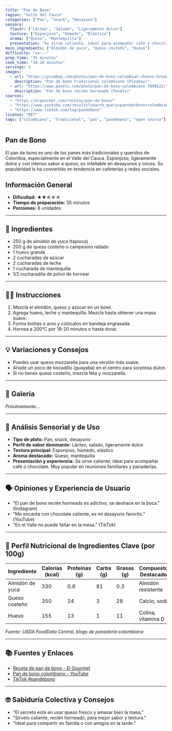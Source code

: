 ```yaml
---
title: "Pan de Bono"
region: "Valle del Cauca"
categories: ["Pan", "Snack", "Desayuno"]
sensory:
  flavor: ["Lácteo", "Salado", "Ligeramente dulce"]
  texture: ["Esponjoso", "Húmedo", "Elástico"]
  aroma: ["Queso", "Mantequilla"]
  presentation: "Se sirve caliente, ideal para acompañar café o chocolate. Muy popular en reuniones familiares y panaderías."
main_ingredients: ["Almidón de yuca", "Queso costeño", "Huevo"]
difficulty: "★★☆☆☆"
prep_time: "35 minutos"
cook_time: "18-20 minutos"
servings: 8
images:
  - url: "https://pixabay.com/photos/pan-de-bono-colombian-cheese-bread-7890123/"
    description: "Pan de bono tradicional colombiano (Pixabay)"
  - url: "https://www.pexels.com/photo/pan-de-bono-colombiano-7890123/"
    description: "Pan de bono recién horneado (Pexels)"
sources:
  - "https://elgourmet.com/recetas/pan-de-bono/"
  - "https://www.youtube.com/results?search_query=pan+de+bono+colombiano"
  - "https://www.tiktok.com/tag/pandebono"
license: "MIT"
tags: ["colombiano", "tradicional", "pan", "pandebono", "open source"]
---
```


## Pan de Bono

El pan de bono es uno de los panes más tradicionales y queridos de Colombia, especialmente en el Valle del Cauca. Esponjoso, ligeramente dulce y con intenso sabor a queso, es infaltable en desayunos y onces. Su popularidad lo ha convertido en tendencia en cafeterías y redes sociales.

## Información General

* **Dificultad:** ★★☆☆☆
* **Tiempo de preparación:** 35 minutos
* **Porciones:** 8 unidades

---

## 📝 Ingredientes

- 250 g de almidón de yuca (tapioca)
- 200 g de queso costeño o campesino rallado
- 1 huevo grande
- 2 cucharadas de azúcar
- 2 cucharadas de leche
- 1 cucharada de mantequilla
- 1/2 cucharadita de polvo de hornear

---

## 👨‍🍳 Instrucciones

1. Mezcla el almidón, queso y azúcar en un bowl.
2. Agrega huevo, leche y mantequilla. Mezcla hasta obtener una masa suave.
3. Forma bolitas o aros y colócalos en bandeja engrasada.
4. Hornea a 200°C por 18-20 minutos o hasta dorar.

---

## 💡 Variaciones y Consejos

- Puedes usar queso mozzarella para una versión más suave.
- Añade un poco de bocadillo (guayaba) en el centro para sorpresa dulce.
- Si no tienes queso costeño, mezcla feta y mozzarella.

---

## 📸 Galería

*Próximamente...*

---

## 🔬 Análisis Sensorial y de Uso

- **Tipo de plato:** Pan, snack, desayuno
- **Perfil de sabor dominante:** Lácteo, salado, ligeramente dulce
- **Textura principal:** Esponjoso, húmedo, elástico
- **Aroma destacado:** Queso, mantequilla
- **Presentación y experiencia:** Se sirve caliente, ideal para acompañar café o chocolate. Muy popular en reuniones familiares y panaderías.

---

## 🗣️ Opiniones y Experiencia de Usuario

- "El pan de bono recién horneado es adictivo, se deshace en la boca." (Instagram)
- "Me encanta con chocolate caliente, es mi desayuno favorito." (YouTube)
- "En el Valle no puede faltar en la mesa." (TikTok)

---

## 🧬 Perfil Nutricional de Ingredientes Clave (por 100g)

| Ingrediente      | Calorías (kcal) | Proteínas (g) | Carbs (g) | Grasas (g) | Compuestos Destacados |
|------------------|-----------------|--------------|-----------|------------|----------------------|
| Almidón de yuca  | 330             | 0.6          | 81        | 0.3        | Almidón resistente    |
| Queso costeño    | 350             | 24           | 3         | 28         | Calcio, sodio        |
| Huevo            | 155             | 13           | 1         | 11         | Colina, vitamina D   |

*Fuente: USDA FoodData Central, blogs de panadería colombiana*

---

## 📚 Fuentes y Enlaces

- [Receta de pan de bono - El Gourmet](https://elgourmet.com/recetas/pan-de-bono/)
- [Pan de bono colombiano - YouTube](https://www.youtube.com/results?search_query=pan+de+bono+colombiano)
- [TikTok #pandebono](https://www.tiktok.com/tag/pandebono)

---

## 🤓 Sabiduría Colectiva y Consejos

- "El secreto está en usar queso fresco y amasar bien la masa."
- "Sírvelo caliente, recién horneado, para mejor sabor y textura."
- "Ideal para compartir en familia o con amigos en la tarde."
